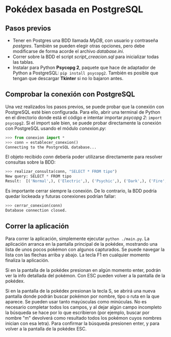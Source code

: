 # Pokédex basada en PostgreSQL

## Pasos previos

- Tener en Postgres una BDD llamada *MyDB*, con usuario y contraseña *postgres*. También se pueden elegir otras opciones, pero debe modificarse de forma acorde el archivo *database.ini*.
- Correr sobre la BDD el script *script_creacion.sql* para inicializar todas las tablas.
- Instalar para Python **Psycopg 2**, paquete que hace de adaptador de Python a PostgreSQL: `pip install psycopg2`. También es posible que tengan que descargar **Tkinter** si no lo bajaron antes.

## Comprobar la conexión con PostgreSQL

Una vez realizados los pasos previos, se puede probar que la conexión con PostgreSQL esté bien configurada. Para ello, abrir una terminal de Python en el directorio donde está el código e intentar importar *psycopg 2*: `import psycopg2`. Si el import sale bien, se puede probar directamente la conexión con PostgreSQL usando el módulo *conexion.py*:

```python
>>> from conexion import *
>>> conn = establecer_conexion()
Connecting to the PostgreSQL database...
```

El objeto recibido *conn* debería poder utilizarse directamente para resolver consultas sobre la BDD:

```python
>>> realizar_consulta(conn, "SELECT * FROM tipo")
New query: SELECT * FROM tipo
Result:  [('Normal',), ('Electric',), ('Psychic',), ('Dark',), ('Fire',), ('Grass',), ('Water',)]
```

Es importante cerrar siempre la conexión. De lo contrario, la BDD podría quedar lockeada y futuras conexiones podrían fallar:

```python
>>> cerrar_conexion(conn)
Database connection closed.
```

## Correr la aplicación

Para correr la aplicación, simplemente ejecutar `python ./main.py`. La aplicación arranca en la pantalla principal de la pokédex, mostrando una lista de unos pocos pokémon con algunos capturados. Se puede navegar la lista con las flechas arriba y abajo. La tecla F1 en cualquier momento finaliza la aplicación.

Si en la pantalla de la pokédex presionan en algún momento enter, podrán ver la info detallada del pokémon. Con ESC pueden volver a la pantalla de la pokédex.

Si en la pantalla de la pokédex presionan la tecla S, se abrirá una nueva pantalla donde podrán buscar pokémon por nombre, tipo o ruta en la que aparece. Se pueden usar tanto mayúsculas como minúculas. No es necesario completar todos los campos, y al dejar algún campo incompleto la búsqueda se hace por lo que escribieron (por ejemplo, buscar por nombre "m" devolverá como resultado todos los pokémon cuyos nombres inician con esa letra). Para confirmar la búsqueda presionen enter, y para volver a la pantalla de la pokédex ESC.

